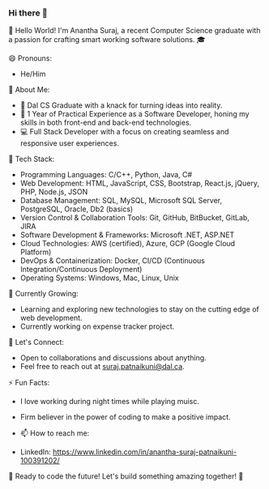### Hi there 👋

👋 Hello World! I'm Anantha Suraj, a recent Computer Science graduate with a passion for crafting smart working software solutions. 🎓


😄 Pronouns:
- He/Him

  
🚀 About Me:
- 🎉 Dal CS Graduate with a knack for turning ideas into reality.
- 💼 1 Year of Practical Experience as a Software Developer, honing my skills in both front-end and back-end technologies.
- 💻 Full Stack Developer with a focus on creating seamless and responsive user experiences.


🔧 Tech Stack:
- Programming Languages: C/C++, Python, Java, C#
- Web Development: HTML, JavaScript, CSS, Bootstrap, React.js, jQuery, PHP, Node.js, JSON
- Database Management: SQL, MySQL, Microsoft SQL Server, PostgreSQL, Oracle, Db2 (basics)
- Version Control & Collaboration Tools: Git, GitHub, BitBucket, GitLab, JIRA
- Software Development & Frameworks: Microsoft .NET, ASP.NET
- Cloud Technologies: AWS (certified), Azure, GCP (Google Cloud Platform)
- DevOps & Containerization: Docker, CI/CD (Continuous Integration/Continuous Deployment)
- Operating Systems: Windows, Mac, Linux, Unix


🌱 Currently Growing:
- Learning and exploring new technologies to stay on the cutting edge of web development.
- Currently working on expense tracker project.


🤝 Let's Connect:
- Open to collaborations and discussions about anything.
- Feel free to reach out at suraj.patnaikuni@dal.ca.


⚡ Fun Facts:
- I love working during night times while playing muisc.
- Firm believer in the power of coding to make a positive impact.

- 📫 How to reach me:
- LinkedIn: https://www.linkedin.com/in/anantha-suraj-patnaikuni-100391202/


🚀 Ready to code the future! Let's build something amazing together! 🌈
